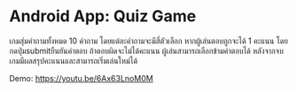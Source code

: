 # Android App: Quiz Game
เกมสุ่มคำถามทั้งหมด 10 คำถาม โดยแต่ละคำถามจะมีสี่ตัวเลือก 
หากผู้เล่นตอบถูกจะได้ 1 คะแนน โดยกดปุ่มsubmitยืนยันคำตอบ ถ้าตอบผิดจะไม่ได้คะแนน
ผู้เล่นสามารถเลือกข้ามคำตอบได้
หลังจากจบเกมมีผลสรุปคะแนนและสามารถเริ่มเล่นใหม่ได้

Demo: https://youtu.be/6Ax63LnoM0M
